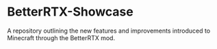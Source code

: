 # BetterRTX-Showcase
A repository outlining the new features and improvements introduced to Minecraft through the BetterRTX mod.
